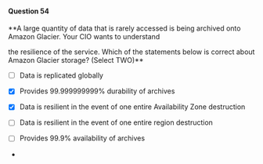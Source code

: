 #### Question  54


**A large quantity of data that is rarely accessed is being archived onto Amazon Glacier. Your CIO wants to understand

the resilience of the service. Which of the statements below is correct about Amazon Glacier storage? (Select TWO)**


- [ ] Data is replicated globally


- [x] Provides 99.999999999% durability of archives


- [x] Data is resilient in the event of one entire Availability Zone destruction


- [ ] Data is resilient in the event of one entire region destruction


- [ ] Provides 99.9% availability of archives


*